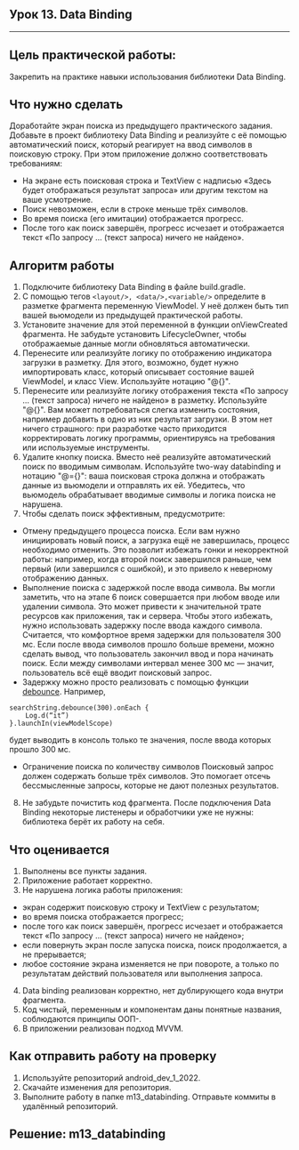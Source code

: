 ## Урок 13. Data Binding

---
## Цель практической работы:
Закрепить на практике навыки использования библиотеки Data Binding.

## Что нужно сделать
Доработайте экран поиска из предыдущего практического задания. Добавьте в проект библиотеку Data Binding и реализуйте с её помощью автоматический поиск, который реагирует на ввод символов в поисковую строку.
При этом приложение должно соответствовать требованиям:
- На экране есть поисковая строка и TextView с надписью «Здесь будет отображаться результат запроса» или другим текстом на ваше усмотрение.
- Поиск невозможен, если в строке меньше трёх символов.
- Во время поиска (его имитации) отображается прогресс.
- После того как поиск завершён, прогресс исчезает и отображается текст «По запросу … (текст запроса) ничего не найдено».

## Алгоритм работы
1. Подключите библиотеку Data Binding в файле build.gradle.
2. С помощью тегов ```<layout/>, <data/>,<variable/>``` определите в разметке фрагмента переменную ViewModel. У неё должен быть тип вашей вьюмодели из предыдущей практической работы.
3. Установите значение для этой переменной в функции onViewCreated фрагмента. Не забудьте установить LifecycleOwner, чтобы отображаемые данные могли обновляться автоматически.
4. Перенесите или реализуйте логику по отображению индикатора загрузки в разметку. Для этого, возможно, будет нужно импортировать класс, который описывает состояние вашей ViewModel, и класс View. Используйте нотацию "@{}".
5. Перенесите или реализуйте логику отображения текста «По запросу … (текст запроса) ничего не найдено» в разметку. Используйте "@{}". Вам может потребоваться слегка изменить состояния, например добавить в одно из них результат загрузки. В этом нет ничего страшного: при разработке часто приходится корректировать логику программы, ориентируясь на требования или используемые инструменты.
6. Удалите кнопку поиска. Вместо неё реализуйте автоматический поиск по вводимым символам. Используйте two-way databinding и нотацию "@={}": ваша поисковая строка должна и отображать данные из вьюмодели и отправлять их ей. Убедитесь, что вьюмодель обрабатывает вводимые символы и логика поиска не нарушена.
7. Чтобы сделать поиск эффективным, предусмотрите: 
- Отмену предыдущего процесса поиска.
Если вам нужно инициировать новый поиск, а загрузка ещё не завершилась, процесс необходимо отменить. Это позволит избежать гонки и некорректной работы: например, когда второй поиск завершился раньше, чем первый (или завершился с ошибкой), и это привело к неверному отображению данных.
- Выполнение поиска с задержкой после ввода символа.
Вы могли заметить, что на этапе 6 поиск совершается при любом вводе или удалении символа. Это может привести к значительной трате ресурсов как приложения, так и сервера. Чтобы этого избежать, нужно использовать задержку после ввода каждого символа.
Считается, что комфортное время задержки для пользователя 300 мс. Если после ввода символов прошло больше времени, можно сделать вывод, что пользователь закончил ввод и пора начинать поиск. Если между символами интервал менее 300 мс — значит, пользователь всё ещё вводит поисковый запрос.
- Задержку можно просто реализовать с помощью функции [debounce](https://kotlinlang.org/api/kotlinx.coroutines/kotlinx-coroutines-core/kotlinx.coroutines.flow/debounce.html). 
Например,
```
searchString.debounce(300).onEach {
    Log.d(“it”)
}.launchIn(viewModelScope)
```
будет выводить в консоль только те значения, после ввода которых прошло 300 мс.
- Ограничение поиска по количеству символов
Поисковый запрос должен содержать больше трёх символов. Это помогает отсечь бессмысленные запросы, которые не дают полезных результатов.
8. Не забудьте почистить код фрагмента. После подключения Data Binding некоторые листенеры и обработчики уже не нужны: библиотека берёт их работу на себя.
## Что оценивается
1. Выполнены все пункты задания.
2. Приложение работает корректно.
3. Не нарушена логика работы приложения:
- экран содержит поисковую строку и TextView с результатом;
- во время поиска отображается прогресс;
- после того как поиск завершён, прогресс исчезает и отображается текст «По запросу … (текст запроса) ничего не найдено»;
- если повернуть экран после запуска поиска, поиск продолжается, а не прерывается;
- любое состояние экрана изменяется не при повороте, а только по результатам действий пользователя или выполнения запроса.
4. Data binding реализован корректно, нет дублирующего кода внутри фрагмента.
5. Код чистый, переменным и компонентам даны понятные названия, соблюдаются принципы ООП-.
6. В приложении реализован подход MVVM.

## Как отправить работу на проверку
1. Используйте репозиторий android_dev_1_2022.
2. Скачайте изменения для репозитория.
3. Выполните работу в папке m13_databinding. Отправьте коммиты в удалённый репозиторий.

## Решение: m13_databinding